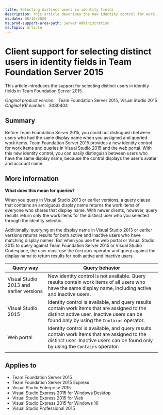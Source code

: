 ```yaml
---
title: Selecting distinct users in identity fields
description: This article describes the new identity control for work items and queries in Visual Studio 2015 and the web portal. This feature is available through Team Foundation Server 2015.
ms.date: 08/14/2020
ms.prod-support-area-path: Server Administration
ms.topic: article
---
```

# Client support for selecting distinct users in identity fields in Team Foundation Server 2015

This article introduces the support for selecting distinct users in identity fields in Team Foundation Server 2015.

_Original product version:_ &nbsp; Team Foundation Server 2015, Visual Studio 2015  
_Original KB number:_ &nbsp; 3080404

## Summary

Before Team Foundation Server 2015, you could not distinguish between users who had the same display name when you assigned and queried work items. Team Foundation Server 2015 provides a new identity control for work items and queries in Visual Studio 2015 and the web portal. With this new identity control, you can easily distinguish between users who have the same display name, because the control displays the user's avatar and account name.

## More information

**What does this mean for queries?**

When you query in Visual Studio 2013 or earlier versions, a query clause that contains an ambiguous display name returns the work items of everyone who shares that display name. With newer clients, however, query results return only the work items for the distinct user who you selected through the Identity selector.

Additionally, querying on the display name in Visual Studio 2013 or earlier versions returns results for both active and inactive users who have matching display names. But when you use the web portal or Visual Studio 2015 to query against Team Foundation Server 2015 or Visual Studio Codespace, the user must use the `Contains` operator and query against the display name to return results for both active and inactive users.

|Query way| Query behavior |
|---|---|
| Visual Studio 2013 and earlier versions|New identity control is not available. Query results contain work items of all users who have the same display name, including active and inactive users.|
| Visual Studio 2015|Identity control is available, and query results contain work items that are assigned to the distinct active user. Inactive users can be found only by using the `Contains` operator.|
| Web portal|Identity control is available, and query results contain work items that are assigned to the distinct user. Inactive users can be found only by using the `Contains` operator.|
|||

## Applies to

- Team Foundation Server 2015
- Team Foundation Server 2015 Express
- Visual Studio Enterprise 2015
- Visual Studio Express 2015 for Windows Desktop
- Visual Studio Express 2015 for Web
- Visual Studio Express 2015 for Windows 10
- Visual Studio Professional 2015
